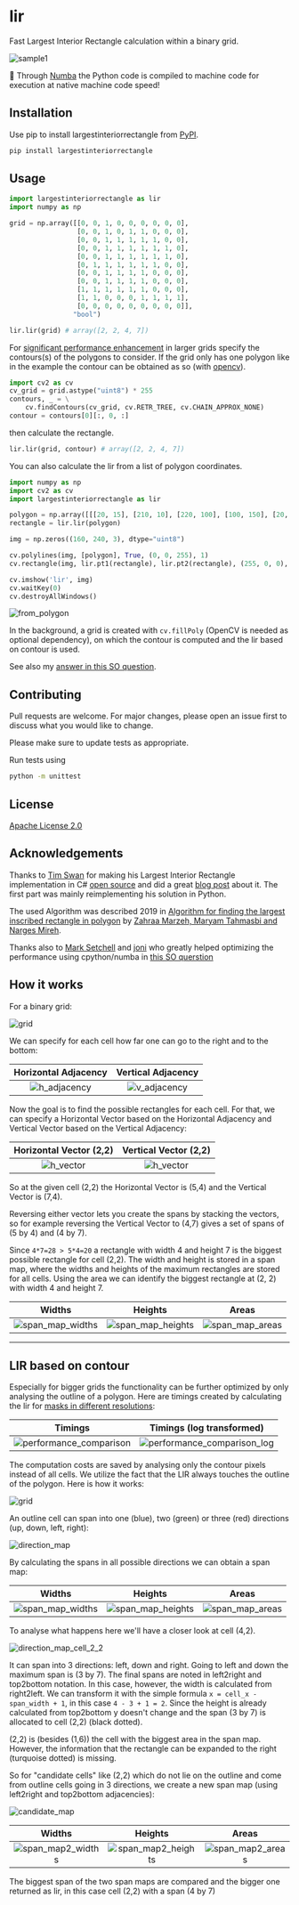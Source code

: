 # lir

Fast Largest Interior Rectangle calculation within a binary grid.

![sample1](https://github.com/lukasalexanderweber/lir/blob/main/ext/readme_imgs/sample1.png?raw=true)

:rocket: Through [Numba](https://github.com/numba/numba) the Python code is
compiled to machine code for execution at native machine code speed!

## Installation

Use pip to install largestinteriorrectangle from [PyPI](https://pypi.org/project/largestinteriorrectangle/).

```bash
pip install largestinteriorrectangle
```

## Usage

```python
import largestinteriorrectangle as lir
import numpy as np

grid = np.array([[0, 0, 1, 0, 0, 0, 0, 0, 0],
                 [0, 0, 1, 0, 1, 1, 0, 0, 0],
                 [0, 0, 1, 1, 1, 1, 1, 0, 0],
                 [0, 0, 1, 1, 1, 1, 1, 1, 0],
                 [0, 0, 1, 1, 1, 1, 1, 1, 0],
                 [0, 1, 1, 1, 1, 1, 1, 0, 0],
                 [0, 0, 1, 1, 1, 1, 0, 0, 0],
                 [0, 0, 1, 1, 1, 1, 0, 0, 0],
                 [1, 1, 1, 1, 1, 1, 0, 0, 0],
                 [1, 1, 0, 0, 0, 1, 1, 1, 1],
                 [0, 0, 0, 0, 0, 0, 0, 0, 0]],
                "bool")

lir.lir(grid) # array([2, 2, 4, 7])
```

For [significant performance enhancement](#lir-based-on-contour)
in larger grids specify the contours(s) of the polygons to consider.
If the grid only has one polygon like in the example the contour can
be obtained as so (with [opencv](https://pypi.org/project/opencv-python/)).

```python
import cv2 as cv
cv_grid = grid.astype("uint8") * 255
contours, _ = \
    cv.findContours(cv_grid, cv.RETR_TREE, cv.CHAIN_APPROX_NONE)
contour = contours[0][:, 0, :]
```

then calculate the rectangle.

```python
lir.lir(grid, contour) # array([2, 2, 4, 7])
```

You can also calculate the lir from a list of polygon coordinates.

```python
import numpy as np
import cv2 as cv
import largestinteriorrectangle as lir

polygon = np.array([[[20, 15], [210, 10], [220, 100], [100, 150], [20, 100]]], np.int32)
rectangle = lir.lir(polygon)

img = np.zeros((160, 240, 3), dtype="uint8")

cv.polylines(img, [polygon], True, (0, 0, 255), 1)
cv.rectangle(img, lir.pt1(rectangle), lir.pt2(rectangle), (255, 0, 0), 1)

cv.imshow('lir', img)
cv.waitKey(0)
cv.destroyAllWindows()
```

![from_polygon](https://github.com/lukasalexanderweber/lir/blob/main/ext/readme_imgs/from_polygon.png?raw=true)

In the background, a grid is created with `cv.fillPoly`
(OpenCV is needed as optional dependency),
on which the contour is computed and the lir based on contour is used.

See also my [answer in this SO question](https://stackoverflow.com/questions/70362355/finding-largest-inscribed-rectangle-in-polygon/74736411#74736411).

## Contributing

Pull requests are welcome. For major changes,
please open an issue first to discuss what you would like to change.

Please make sure to update tests as appropriate.

Run tests using

```bash
python -m unittest
```

## License

[Apache License 2.0](https://github.com/lukasalexanderweber/lir/blob/main/LICENSE)

## Acknowledgements

Thanks to [Tim Swan](https://www.linkedin.com/in/tim-swan-14b1b/) for making
his Largest Interior Rectangle implementation in C# [open source](https://github.com/Evryway/lir)
and did a great [blog post](https://www.evryway.com/largest-interior/) about it.
The first part was mainly reimplementing his solution in Python.

The used Algorithm was described 2019 in
[Algorithm for finding the largest inscribed rectangle in polygon](https://journals.ut.ac.ir/article_71280_2a21de484e568a9e396458a5930ca06a.pdf)
by [Zahraa Marzeh, Maryam Tahmasbi and Narges Mireh](https://journals.ut.ac.ir/article_71280.html).

Thanks also to [Mark Setchell](https://stackoverflow.com/users/2836621/mark-setchell)
and [joni](https://stackoverflow.com/users/4745529/joni) who greatly helped
optimizing the performance using cpython/numba in [this SO querstion](https://stackoverflow.com/questions/69854335/optimize-the-calculation-of-horizontal-and-vertical-adjacency-using-numpy)

## How it works

For a binary grid:

![grid](https://github.com/lukasalexanderweber/lir/blob/main/ext/readme_imgs/cells.png?raw=true)

We can specify for each cell how far one can go to the right and to the bottom:

Horizontal Adjacency             |  Vertical Adjacency
:-------------------------:|:-------------------------:
![h_adjacency](https://github.com/lukasalexanderweber/lir/blob/main/ext/readme_imgs/h_adjacency.png?raw=true) | ![v_adjacency](https://github.com/lukasalexanderweber/lir/blob/main/ext/readme_imgs/v_adjacency.png?raw=true)

Now the goal is to find the possible rectangles for each cell.
For that, we can specify a Horizontal Vector based on the Horizontal
Adjacency and Vertical Vector based on the Vertical Adjacency:

Horizontal Vector (2,2)             |  Vertical Vector (2,2)
:-------------------------:|:-------------------------:
![h_vector](https://github.com/lukasalexanderweber/lir/blob/main/ext/readme_imgs/h_vector.png?raw=true) | ![h_vector](https://github.com/lukasalexanderweber/lir/blob/main/ext/readme_imgs/v_vector.png?raw=true)

So at the given cell (2,2) the Horizontal Vector is (5,4) and
the Vertical Vector is (7,4).

Reversing either vector lets you create the spans by stacking the vectors,
so for example reversing the Vertical Vector to (4,7) gives a set of spans
of (5 by 4) and (4 by 7).

Since `4*7=28 > 5*4=20` a rectangle with width 4 and height 7 is the biggest
possible rectangle for cell (2,2). The width and height is stored in a
span map, where the widths and heights of the maximum rectangles are
stored for all cells. Using the area we can identify the biggest rectangle at
(2, 2) with width 4 and height 7.

Widths             |  Heights             |  Areas
:-------------------------:|:-------------------------:|:-------------------------:
![span_map_widths](https://github.com/lukasalexanderweber/lir/blob/main/ext/readme_imgs/span_map_widths.png?raw=true) | ![span_map_heights](https://github.com/lukasalexanderweber/lir/blob/main/ext/readme_imgs/span_map_heights.png?raw=true) | ![span_map_areas](https://github.com/lukasalexanderweber/lir/blob/main/ext/readme_imgs/span_map_areas.png?raw=true)

------------

## LIR based on contour

Especially for bigger grids the functionality can be further optimized by
only analysing the outline of a polygon. Here are timings created by
calculating the lir for [masks in different resolutions](https://github.com/lukasalexanderweber/lir/tree/main/ext/performance_comparison):

Timings             |  Timings (log transformed)
:-------------------------:|:-------------------------:
![performance_comparison](https://github.com/lukasalexanderweber/lir/blob/main/ext/performance_comparison/performance_comparison.png?raw=true) | ![performance_comparison_log](https://github.com/lukasalexanderweber/lir/blob/main/ext/performance_comparison/performance_comparison_log.png?raw=true)

The computation costs are saved by analysing only the contour pixels instead
of all cells. We utilize the fact that the LIR always touches the outline
of the polygon. Here is how it works:

![grid](https://github.com/lukasalexanderweber/lir/blob/main/ext/readme_imgs/outline_approach/cells2.png?raw=true)

An outline cell can span into one (blue), two (green) or three (red)
directions (up, down, left, right):

![direction_map](https://github.com/lukasalexanderweber/lir/blob/main/ext/readme_imgs/outline_approach/direction_map.png?raw=true)

By calculating the spans in all possible directions we can obtain a span map:

Widths             |  Heights             |  Areas
:-------------------------:|:-------------------------:|:-------------------------:
![span_map_widths](https://github.com/lukasalexanderweber/lir/blob/main/ext/readme_imgs/outline_approach/span_map_widths.png?raw=true) | ![span_map_heights](https://github.com/lukasalexanderweber/lir/blob/main/ext/readme_imgs/outline_approach/span_map_heights.png?raw=true) | ![span_map_areas](https://github.com/lukasalexanderweber/lir/blob/main/ext/readme_imgs/outline_approach/span_map_areas.png?raw=true)

To analyse what happens here we'll have a closer look at cell (4,2).

![direction_map_cell_2_2](https://github.com/lukasalexanderweber/lir/blob/main/ext/readme_imgs/outline_approach/direction_map_cell_2_2.png?raw=true)

It can span into 3 directions: left, down and right. Going to left and down
the maximum span is (3 by 7). The final spans are noted in left2right and
top2bottom notation. In this case, however, the width is calculated from
right2left. We can transform it with the simple formula
`x = cell_x - span_width + 1`, in this case `4 - 3 + 1 = 2`.
Since the height is already calculated from top2bottom y doesn't change
and the span (3 by 7) is allocated to cell (2,2) (black dotted).

(2,2) is (besides (1,6)) the cell with the biggest area in the span map.
However, the information that the rectangle can be expanded to the right
(turquoise dotted) is missing.

So for "candidate cells" like (2,2) which do not lie on the outline and
come from outline cells going in 3 directions, we create a new span map
(using left2right and top2bottom adjacencies):

![candidate_map](https://github.com/lukasalexanderweber/lir/blob/main/ext/readme_imgs/outline_approach/candidate_map.png?raw=true)

Widths             |  Heights             |  Areas
:-------------------------:|:-------------------------:|:-------------------------:
![span_map2_widths](https://github.com/lukasalexanderweber/lir/blob/main/ext/readme_imgs/outline_approach/span_map2_widths.png?raw=true) | ![span_map2_heights](https://github.com/lukasalexanderweber/lir/blob/main/ext/readme_imgs/outline_approach/span_map2_heights.png?raw=true) | ![span_map2_areas](https://github.com/lukasalexanderweber/lir/blob/main/ext/readme_imgs/outline_approach/span_map2_areas.png?raw=true)

The biggest span of the two span maps are compared and the bigger one
returned as lir, in this case cell (2,2) with a span (4 by 7)
